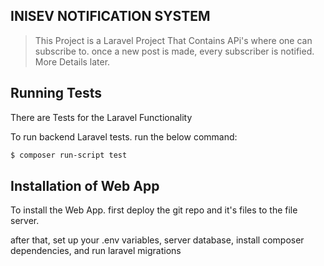## INISEV NOTIFICATION SYSTEM

>This Project is a Laravel Project That Contains APi's where one can subscribe to. once a new post is made, every subscriber is notified.
>More Details later.


## Running Tests
There are Tests for the Laravel Functionality

To run backend Laravel tests. run the below command:
```bash
$ composer run-script test
```

## Installation of Web App
To install the Web App. first deploy the git repo and it's files to the file server.

after that, set up your .env variables, server database, install composer dependencies, and run laravel migrations
